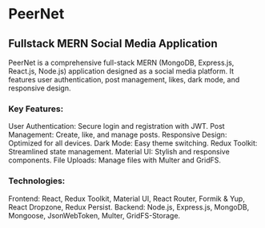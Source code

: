 # PeerNet
## Fullstack MERN Social Media Application
PeerNet is a comprehensive full-stack MERN (MongoDB, Express.js, React.js, Node.js) application designed as a social media platform. It features user authentication, post management, likes, dark mode, and responsive design.

### Key Features:
User Authentication: Secure login and registration with JWT.
Post Management: Create, like, and manage posts.
Responsive Design: Optimized for all devices.
Dark Mode: Easy theme switching.
Redux Toolkit: Streamlined state management.
Material UI: Stylish and responsive components.
File Uploads: Manage files with Multer and GridFS.

### Technologies:
Frontend: React, Redux Toolkit, Material UI, React Router, Formik & Yup, React Dropzone, Redux Persist.
Backend: Node.js, Express.js, MongoDB, Mongoose, JsonWebToken, Multer, GridFS-Storage.
